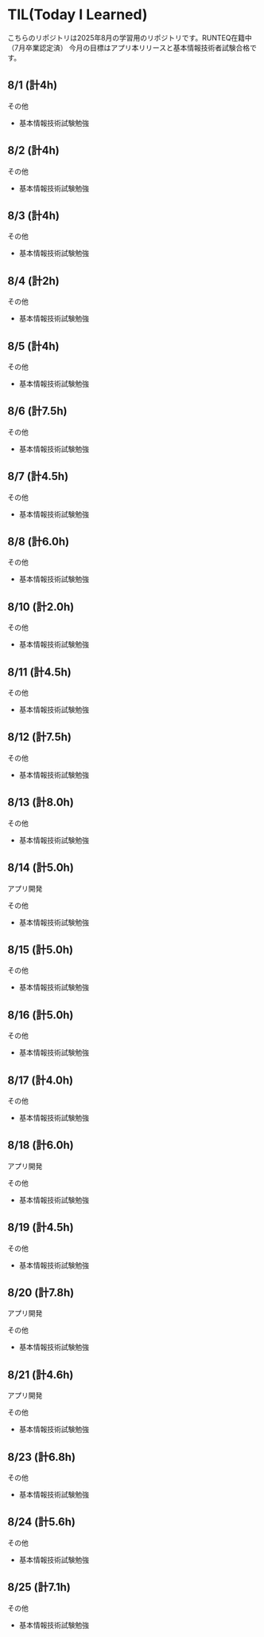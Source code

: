 # TIL(Today I Learned)

こちらのリポジトリは2025年8月の学習用のリポジトリです。RUNTEQ在籍中（7月卒業認定済）
今月の目標はアプリ本リリースと基本情報技術者試験合格です。

## 8/1 (計4h)

その他

- 基本情報技術試験勉強

## 8/2 (計4h)

その他

- 基本情報技術試験勉強

## 8/3 (計4h)

その他

- 基本情報技術試験勉強

## 8/4 (計2h)

その他

- 基本情報技術試験勉強

## 8/5 (計4h)

その他

- 基本情報技術試験勉強

## 8/6 (計7.5h)

その他

- 基本情報技術試験勉強

## 8/7 (計4.5h)

その他

- 基本情報技術試験勉強

## 8/8 (計6.0h)

その他

- 基本情報技術試験勉強

## 8/10 (計2.0h)

その他

- 基本情報技術試験勉強

## 8/11 (計4.5h)

その他

- 基本情報技術試験勉強

## 8/12 (計7.5h)

その他

- 基本情報技術試験勉強

## 8/13 (計8.0h)

その他

- 基本情報技術試験勉強

## 8/14 (計5.0h)

アプリ開発

その他

- 基本情報技術試験勉強

## 8/15 (計5.0h)

その他

- 基本情報技術試験勉強

## 8/16 (計5.0h)

その他

- 基本情報技術試験勉強

## 8/17 (計4.0h)

その他

- 基本情報技術試験勉強

## 8/18 (計6.0h)

アプリ開発

その他

- 基本情報技術試験勉強

## 8/19 (計4.5h)

その他

- 基本情報技術試験勉強

## 8/20 (計7.8h)

アプリ開発

その他

- 基本情報技術試験勉強

## 8/21 (計4.6h)

アプリ開発

その他

- 基本情報技術試験勉強

## 8/23 (計6.8h)

その他

- 基本情報技術試験勉強

## 8/24 (計5.6h)

その他

- 基本情報技術試験勉強

## 8/25 (計7.1h)

その他

- 基本情報技術試験勉強


